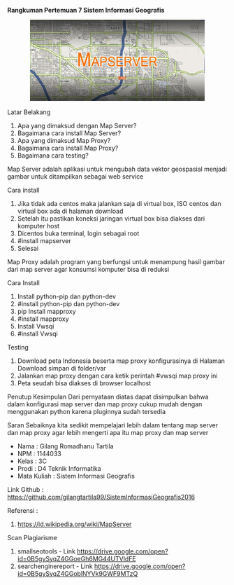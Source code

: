 **Rangkuman Pertemuan 7 Sistem Informasi Geografis**

<p align="center">
  <img src="../../img/mapserver.jpg" width="400px">
</p>

Latar Belakang

1. Apa yang dimaksud dengan Map Server?
2. Bagaimana cara install Map Server?
3. Apa yang dimaksud Map Proxy?
4. Bagaimana cara install Map Proxy?
5. Bagaimana cara testing?

Map Server adalah aplikasi untuk mengubah data vektor geospasial menjadi gambar untuk ditampilkan sebagai web service

Cara install
1. Jika tidak ada centos maka jalankan saja di virtual box, ISO centos dan virtual box ada di halaman download
2. Setelah itu pastikan koneksi jaringan virtual box bisa diakses dari komputer host
3. Dicentos buka terminal, login sebagai root
4. #install mapserver
5. Selesai

Map Proxy adalah program yang berfungsi untuk menampung hasil gambar dari map server agar konsumsi komputer bisa di reduksi

Cara Install
1. Install python-pip dan python-dev
2. #install python-pip dan python-dev
3. pip Install mapproxy
4. #install mapproxy
5. Install Vwsqi
6. #install Vwsqi

Testing
1. Download peta Indonesia beserta map proxy konfigurasinya di Halaman Download simpan di folder/var
2. Jalankan map proxy dengan cara ketik perintah #vwsqi map proxy ini
3. Peta seudah bisa diakses di browser localhost

Penutup
Kesimpulan
Dari pernyataan diatas dapat disimpulkan bahwa dalam konfigurasi map server dan map proxy cukup mudah dengan menggunakan python karena pluginnya sudah tersedia

Saran
Sebaiknya kita sedikit mempelajari lebih dalam tentang map server dan map proxy agar lebih mengerti apa itu map proxy dan map server

* Nama : Gilang Romadhanu Tartila
* NPM : 1144033
* Kelas : 3C
* Prodi : D4 Teknik Informatika
* Mata Kuliah : Sistem Informasi Geografis

Link Github : https://github.com/gilangtartila99/SistemInformasiGeografis2016

Referensi : 
1. https://id.wikipedia.org/wiki/MapServer

Scan Plagiarisme
1. smallseotools - Link https://drive.google.com/open?id=0B5gySyqZ4GGoeGh6MG44UTVldFE
2. searchenginereport - Link https://drive.google.com/open?id=0B5gySyqZ4GGoblNYVk9GWF9MTzQ